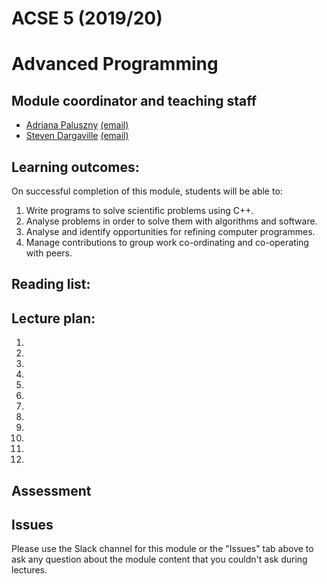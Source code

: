 # ACSE 5 (2019/20)
# Advanced Programming

## Module coordinator and teaching staff

- [Adriana Paluszny](http://www.imperial.ac.uk/people/apaluszn) [(email)](mailto:apaluszn@imperial.ac.uk) 
- [Steven Dargaville](http://www.imperial.ac.uk/people/s.dargaville) [(email)](mailto:s.dargaville@imperial.ac.uk) 

## Learning outcomes:

On successful completion of this module, students will be able to:

1.	Write programs to solve scientific problems using C++.
2.	Analyse problems in order to solve them with algorithms and software.
3.	Analyse and identify opportunities for refining computer programmes.
4.	Manage contributions to group work co-ordinating and co-operating with peers.


## Reading list:

## Lecture plan:

 1. 
 2. 
 3. 
 4. 
 5. 
 6. 
 7. 
 8. 
 9. 
10. 
11. 
12.

## Assessment



## Issues
 
Please use the Slack channel for this module or the "Issues" tab above to ask any question about the module content that you couldn't ask during lectures.
  

